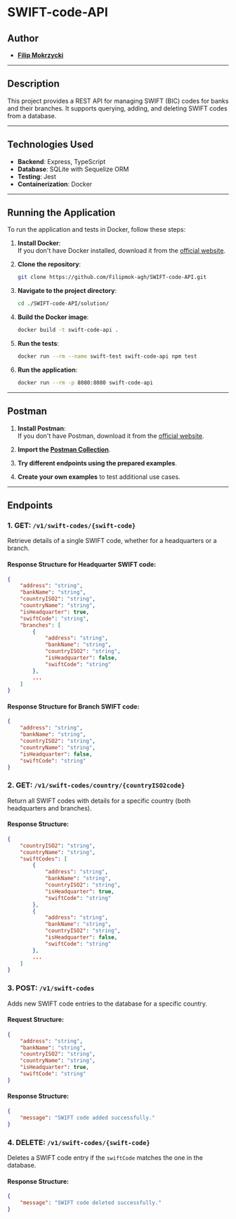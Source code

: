 
# SWIFT-code-API

## Author
- **[Filip Mokrzycki](https://github.com/Filipmok-agh)**

---

## Description

This project provides a REST API for managing SWIFT (BIC) codes for banks and their branches. It supports querying, adding, and deleting SWIFT codes from a database.

---

## Technologies Used

- **Backend**: Express, TypeScript  
- **Database**: SQLite with Sequelize ORM  
- **Testing**: Jest  
- **Containerization**: Docker

---

## Running the Application

To run the application and tests in Docker, follow these steps:

1. **Install Docker**:  
   If you don't have Docker installed, download it from the [official website](https://www.docker.com/products/docker-desktop/).

2. **Clone the repository**:
   ```bash
   git clone https://github.com/Filipmok-agh/SWIFT-code-API.git
   ```

3. **Navigate to the project directory**:
   ```bash
   cd ./SWIFT-code-API/solution/
   ```

4. **Build the Docker image**:
   ```bash
   docker build -t swift-code-api .
   ```

5. **Run the tests**:
   ```bash
   docker run --rm --name swift-test swift-code-api npm test
   ```

6. **Run the application**:
   ```bash
   docker run --rm -p 8080:8080 swift-code-api
   ```

---

## Postman

1. **Install Postman**:  
   If you don't have Postman, download it from the [official website](https://www.postman.com/).

2. **Import the [Postman Collection](./Collection.json)**.

3. **Try different endpoints using the prepared examples**.

4. **Create your own examples** to test additional use cases.

---

## Endpoints

### 1. **GET**: `/v1/swift-codes/{swift-code}`
Retrieve details of a single SWIFT code, whether for a headquarters or a branch.

#### Response Structure for Headquarter SWIFT code:
```json
{
    "address": "string",
    "bankName": "string",
    "countryISO2": "string",
    "countryName": "string",
    "isHeadquarter": true,
    "swiftCode": "string",
    "branches": [
        {
            "address": "string",
            "bankName": "string",
            "countryISO2": "string",
            "isHeadquarter": false,
            "swiftCode": "string"
        },
        ...
    ]
}
```

#### Response Structure for Branch SWIFT code:
```json
{
    "address": "string",
    "bankName": "string",
    "countryISO2": "string",
    "countryName": "string",
    "isHeadquarter": false,
    "swiftCode": "string"
}
```

### 2. **GET**: `/v1/swift-codes/country/{countryISO2code}`
Return all SWIFT codes with details for a specific country (both headquarters and branches).

#### Response Structure:
```json
{
    "countryISO2": "string",
    "countryName": "string",
    "swiftCodes": [
        {
            "address": "string",
            "bankName": "string",
            "countryISO2": "string",
            "isHeadquarter": true,
            "swiftCode": "string"
        },
        {
            "address": "string",
            "bankName": "string",
            "countryISO2": "string",
            "isHeadquarter": false,
            "swiftCode": "string"
        },
        ...
    ]
}
```

### 3. **POST**: `/v1/swift-codes`
Adds new SWIFT code entries to the database for a specific country.

#### Request Structure:
```json
{
    "address": "string",
    "bankName": "string",
    "countryISO2": "string",
    "countryName": "string",
    "isHeadquarter": true,
    "swiftCode": "string"
}
```

#### Response Structure:
```json
{
    "message": "SWIFT code added successfully."
}
```

### 4. **DELETE**: `/v1/swift-codes/{swift-code}`
Deletes a SWIFT code entry if the `swiftCode` matches the one in the database.

#### Response Structure:
```json
{
    "message": "SWIFT code deleted successfully."
}
```